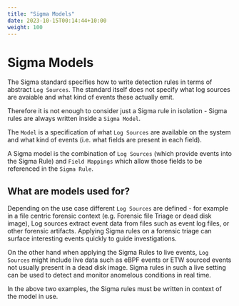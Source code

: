 ```yaml
---
title: "Sigma Models"
date: 2023-10-15T00:14:44+10:00
weight: 100
---
```


# Sigma Models

The Sigma standard specifies how to write detection rules in terms of
abstract `Log Sources`. The standard itself does not specify what log
sources are avaiable and what kind of events these actually emit.

Therefore it is not enough to consider just a Sigma rule in
isolation - Sigma rules are always written inside a `Sigma Model`.

The `Model` is a specification of what `Log Sources` are available on
the system and what kind of events (i.e. what fields are present in
each field).

A Sigma model is the combination of `Log Sources` (which provide
events into the Sigma Rule) and `Field Mappings` which allow those
fields to be referenced in the `Sigma Rule`.

## What are models used for?

Depending on the use case different `Log Sources` are defined - for
example in a file centric forensic context (e.g. Forensic file Triage
or dead disk image), Log sources extract event data from files such as
event log files, or other forensic artifacts. Applying Sigma rules on
a forensic triage can surface interesting events quickly to guide
investigations.

On the other hand when applying the Sigma Rules to live events, `Log
Sources` might include live data such as eBPF events or ETW sourced
events not usually present in a dead disk image. Sigma rules in such a
live setting can be used to detect and monitor anomelous conditions in
real time.

In the above two examples, the Sigma rules must be written in context
of the model in use.
